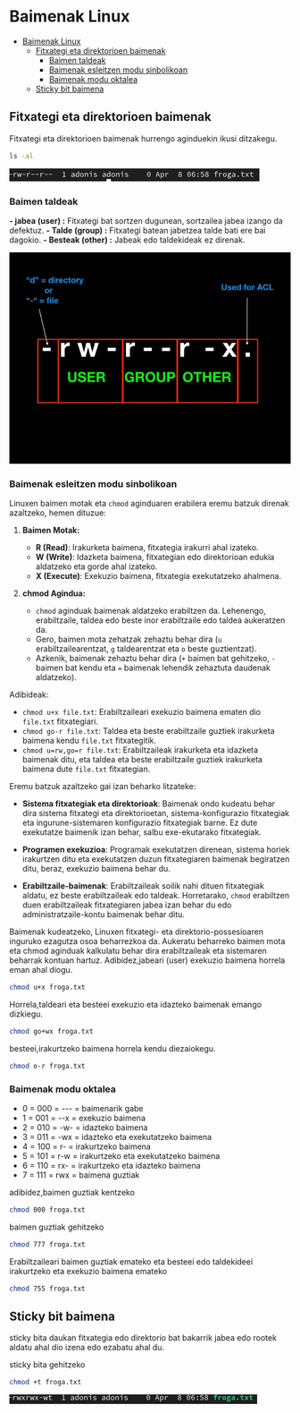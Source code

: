 # Baimenak Linux
- [Baimenak Linux](#baimenak-linux)
  - [Fitxategi eta direktorioen baimenak](#fitxategi-eta-direktorioen-baimenak)
    - [Baimen taldeak](#baimen-taldeak)
    - [Baimenak esleitzen modu sinbolikoan](#baimenak-esleitzen-modu-sinbolikoan)
    - [Baimenak modu oktalea](#baimenak-modu-oktalea)
  - [Sticky bit baimena](#sticky-bit-baimena)

## Fitxategi eta direktorioen baimenak

Fitxategi eta direktorioen baimenak hurrengo aginduekin ikusi ditzakegu.

```bash
ls -al
```

![Resultado del agindu ls -a ](image.png)

### Baimen taldeak

**- jabea (user) :** Fitxategi bat sortzen dugunean, sortzailea jabea izango da defektuz.
**- Talde (group) :** Fitxategi  batean jabetzea talde bati ere bai dagokio.
**- Besteak (other) :** Jabeak edo taldekideak ez direnak.

![alt text](image-1.png)

### Baimenak esleitzen modu sinbolikoan

Linuxen baimen motak eta `chmod` aginduaren erabilera eremu batzuk direnak azaltzeko, hemen dituzue:

1. **Baimen Motak:**
   - **R (Read)**: Irakurketa baimena, fitxategia irakurri ahal izateko.
   - **W (Write)**: Idazketa baimena, fitxategian edo direktorioan edukia aldatzeko eta gorde ahal izateko.
   - **X (Execute)**: Exekuzio baimena, fitxategia exekutatzeko ahalmena.

2. **chmod Agindua:**
   - `chmod` aginduak baimenak aldatzeko erabiltzen da. Lehenengo, erabiltzaile, taldea edo beste inor erabiltzaile edo taldea aukeratzen da.
   - Gero, baimen mota zehatzak zehaztu behar dira (`u` erabiltzailearentzat, `g` taldearentzat eta `o` beste guztientzat).
   - Azkenik, baimenak zehaztu behar dira (`+` baimen bat gehitzeko, `-` baimen bat kendu eta `=` baimenak lehendik zehaztuta daudenak aldatzeko).

Adibideak:

- `chmod u+x file.txt`: Erabiltzaileari exekuzio baimena ematen dio `file.txt` fitxategiari.
- `chmod go-r file.txt`: Taldea eta beste erabiltzaile guztiek irakurketa baimena kendu `file.txt` fitxategitik.
- `chmod u=rw,go=r file.txt`: Erabiltzaileak irakurketa eta idazketa baimenak ditu, eta taldea eta beste erabiltzaile guztiek irakurketa baimena dute `file.txt` fitxategian.

Eremu batzuk azaltzeko gai izan beharko litzateke:

- **Sistema fitxategiak eta direktorioak**: Baimenak ondo kudeatu behar dira sistema fitxategi eta direktorioetan, sistema-konfigurazio fitxategiak eta ingurune-sistemaren konfigurazio fitxategiak barne. Ez dute exekutatze baimenik izan behar, salbu exe-ekutarako fitxategiak.
  
- **Programen exekuzioa**: Programak exekutatzen direnean, sistema horiek irakurtzen ditu eta exekutatzen duzun fitxategiaren baimenak begiratzen ditu, beraz, exekuzio baimena behar du.

- **Erabiltzaile-baimenak**: Erabiltzaileak soilik nahi dituen fitxategiak aldatu, ez beste erabiltzaileak edo taldeak. Horretarako, `chmod` erabiltzen duen erabiltzaileak fitxategiaren jabea izan behar du edo administratzaile-kontu baimenak behar ditu.

Baimenak kudeatzeko, Linuxen fitxategi- eta direktorio-possesioaren inguruko ezagutza osoa beharrezkoa da. Aukeratu beharreko baimen mota eta chmod aginduak kalkulatu behar dira erabiltzaileak eta sistemaren beharrak kontuan hartuz.
Adibidez,jabeari (user) exekuzio baimena horrela eman ahal diogu.
```bash
chmod u+x froga.txt
```
Horrela,taldeari eta besteei exekuzio eta idazteko baimenak emango dizkiegu.
```bash
chmod go+wx froga.txt
```
besteei,irakurtzeko baimena horrela kendu diezaiokegu.
```bash
chmod o-r froga.txt
```

### Baimenak modu oktalea

- 0 = 000 = --- = baimenarik gabe
- 1 = 001 = --x = exekuzio baimena
- 2 = 010 = -w- = idazteko baimena
- 3 = 011 = -wx = idazteko eta exekutatzeko baimena
- 4 = 100 = r- = irakurtzeko baimena
- 5 = 101 = r-w = irakurtzeko eta exekutatzeko baimena
- 6 = 110 = rx- = irakurtzeko eta idazteko baimena
- 7 = 111 = rwx = baimena guztiak

adibidez,baimen guztiak kentzeko
```bash
chmod 000 froga.txt
```

baimen guztiak gehitzeko
```bash
chmod 777 froga.txt
```

Erabiltzaileari baimen guztiak emateko eta besteei edo taldekideei irakurtzeko eta exekuzio baimena emateko
```bash
chmod 755 froga.txt
```

## Sticky bit baimena

sticky bita daukan fitxategia edo direktorio bat bakarrik jabea edo rootek aldatu ahal dio izena edo ezabatu ahal du.

sticky bita gehitzeko
```bash
chmod +t froga.txt
```

![alt text](image-2.png)
